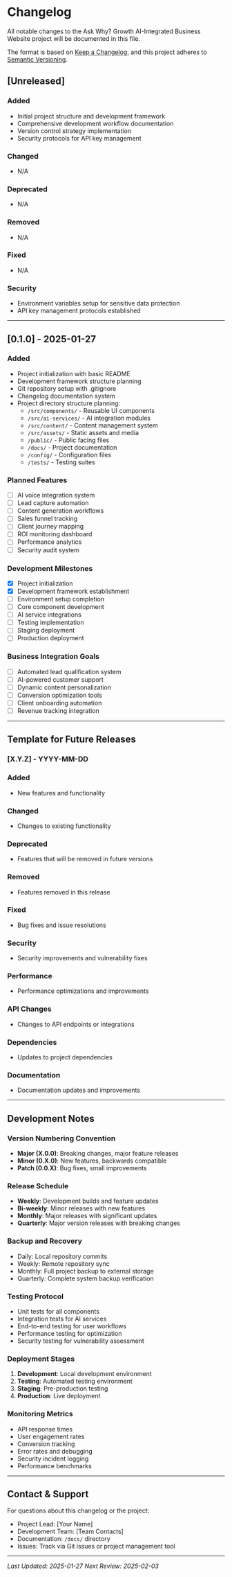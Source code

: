 # Changelog

All notable changes to the Ask Why? Growth AI-Integrated Business Website project will be documented in this file.

The format is based on [Keep a Changelog](https://keepachangelog.com/en/1.0.0/),
and this project adheres to [Semantic Versioning](https://semver.org/spec/v2.0.0.html).

## [Unreleased]

### Added
- Initial project structure and development framework
- Comprehensive development workflow documentation
- Version control strategy implementation
- Security protocols for API key management

### Changed
- N/A

### Deprecated
- N/A

### Removed
- N/A

### Fixed
- N/A

### Security
- Environment variables setup for sensitive data protection
- API key management protocols established

---

## [0.1.0] - 2025-01-27

### Added
- Project initialization with basic README
- Development framework structure planning
- Git repository setup with .gitignore
- Changelog documentation system
- Project directory structure planning:
  - `/src/components/` - Reusable UI components
  - `/src/ai-services/` - AI integration modules
  - `/src/content/` - Content management system
  - `/src/assets/` - Static assets and media
  - `/public/` - Public facing files
  - `/docs/` - Project documentation
  - `/config/` - Configuration files
  - `/tests/` - Testing suites

### Planned Features
- [ ] AI voice integration system
- [ ] Lead capture automation
- [ ] Content generation workflows
- [ ] Sales funnel tracking
- [ ] Client journey mapping
- [ ] ROI monitoring dashboard
- [ ] Performance analytics
- [ ] Security audit system

### Development Milestones
- [x] Project initialization
- [x] Development framework establishment
- [ ] Environment setup completion
- [ ] Core component development
- [ ] AI service integrations
- [ ] Testing implementation
- [ ] Staging deployment
- [ ] Production deployment

### Business Integration Goals
- [ ] Automated lead qualification system
- [ ] AI-powered customer support
- [ ] Dynamic content personalization
- [ ] Conversion optimization tools
- [ ] Client onboarding automation
- [ ] Revenue tracking integration

---

## Template for Future Releases

### [X.Y.Z] - YYYY-MM-DD

### Added
- New features and functionality

### Changed
- Changes to existing functionality

### Deprecated
- Features that will be removed in future versions

### Removed
- Features removed in this release

### Fixed
- Bug fixes and issue resolutions

### Security
- Security improvements and vulnerability fixes

### Performance
- Performance optimizations and improvements

### API Changes
- Changes to API endpoints or integrations

### Dependencies
- Updates to project dependencies

### Documentation
- Documentation updates and improvements

---

## Development Notes

### Version Numbering Convention
- **Major (X.0.0)**: Breaking changes, major feature releases
- **Minor (0.X.0)**: New features, backwards compatible
- **Patch (0.0.X)**: Bug fixes, small improvements

### Release Schedule
- **Weekly**: Development builds and feature updates
- **Bi-weekly**: Minor releases with new features
- **Monthly**: Major releases with significant updates
- **Quarterly**: Major version releases with breaking changes

### Backup and Recovery
- Daily: Local repository commits
- Weekly: Remote repository sync
- Monthly: Full project backup to external storage
- Quarterly: Complete system backup verification

### Testing Protocol
- Unit tests for all components
- Integration tests for AI services
- End-to-end testing for user workflows
- Performance testing for optimization
- Security testing for vulnerability assessment

### Deployment Stages
1. **Development**: Local development environment
2. **Testing**: Automated testing environment
3. **Staging**: Pre-production testing
4. **Production**: Live deployment

### Monitoring Metrics
- API response times
- User engagement rates
- Conversion tracking
- Error rates and debugging
- Security incident logging
- Performance benchmarks

---

## Contact & Support

For questions about this changelog or the project:
- Project Lead: [Your Name]
- Development Team: [Team Contacts]
- Documentation: `/docs/` directory
- Issues: Track via Git issues or project management tool

---

*Last Updated: 2025-01-27*
*Next Review: 2025-02-03*